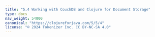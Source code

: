 ```yaml
---
title: "5.4 Working with CouchDB and Clojure for Document Storage"
type: docs
nav_weight: 54000
canonical: "https://clojureforjava.com/5/5/4"
license: "© 2024 Tokenizer Inc. CC BY-NC-SA 4.0"
---
```

